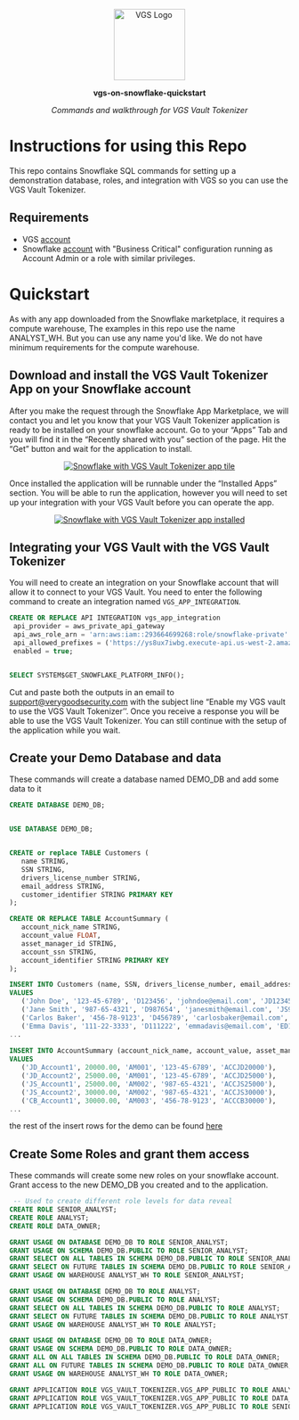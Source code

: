 <p align="center"><a href="https://www.verygoodsecurity.com/"><img src="https://avatars0.githubusercontent.com/u/17788525" width="128" alt="VGS Logo"></a></p>
<p align="center"><b>vgs-on-snowflake-quickstart</b></p>
<p align="center"><i>Commands and walkthrough for VGS Vault Tokenizer</i></p>

# Instructions for using this Repo
This repo contains Snowflake SQL commands for setting up a demonstration database, roles, and integration with VGS so you can use the VGS Vault Tokenizer. 

## Requirements
- VGS [account](https://dashboard.verygoodsecurity.com/)
- Snowflake [account](https://signup.snowflake.com/) with "Business Critical" configuration running as Account Admin or a role with similar privileges.

# Quickstart

As with any app downloaded from the Snowflake marketplace, it requires a compute warehouse, The examples in this repo use the name ANALYST_WH. But you can use any name you'd like. We do not have minimum requirements for the compute warehouse.

## Download and install the VGS Vault Tokenizer App on your Snowflake account

After you make the  request through the Snowflake App Marketplace, we will contact you and let you know that your VGS Vault Tokenizer application is ready to be installed on your snowflake account. Go to your “Apps” Tab and you will find it in the “Recently shared with you” section of the page. Hit the “Get” button and wait for the application to install.

<p align="center"><a href="https://www.verygoodsecurity.com/"><img src="https://lh6.googleusercontent.com/tcT7pZ7sO0l7anJu08wC4xAVOOEizYx1rJfEmIFo8Vz25JMTkBpkALMBU8IUPK05LT1MySmcBmW0iUJ2TMkNhk2yIJ2uKMaRJl159vj14cpYFX_rmftz1csLB2WvTnEzEPERwhdaRs6j9XCsNsNNlpQ" alt="Snowflake with VGS Vault Tokenizer app tile"></a></p>

Once installed the application will be runnable under the “Installed Apps” section. You will be able to run the application, however you will need to set up your integration with your VGS Vault before you can operate the app.

<p align="center"><a href="https://www.verygoodsecurity.com/"><img src="https://lh5.googleusercontent.com/GVyQRTf8lw_RvDKlHmoM4f3gMAdDO_rVUxB0FZCvxl67viayi74DZ_H7ZCAplCd_Jbhm-q-mzOUjlQqrD2NqWWzQuynl_4qgNm8xBKow9_zhJCX6VAbB__M1Kktq97EKf9DEV22VMCSWp4XtA6WayGk" alt="Snowflake with VGS Vault Tokenizer app installed"></a></p>


## Integrating your VGS Vault with the VGS Vault Tokenizer
You will need to create an integration on your Snowflake account that will allow it to connect to your VGS Vault. You need to enter the following command to create an integration named `VGS_APP_INTEGRATION`.

```sql
CREATE OR REPLACE API INTEGRATION vgs_app_integration
 api_provider = aws_private_api_gateway
 api_aws_role_arn = 'arn:aws:iam::293664699268:role/snowflake-private'
 api_allowed_prefixes = ('https://ys8ux7iwbg.execute-api.us-west-2.amazonaws.com/snowflake/')
 enabled = true;


SELECT SYSTEM$GET_SNOWFLAKE_PLATFORM_INFO();
```
Cut and paste both the outputs in an email to  support@verygoodsecurity.com with the subject line “Enable my VGS vault to use the VGS Vault Tokenizer’’. Once you receive a response you will be able to use the VGS Vault Tokenizer. You can still continue with the setup of the application while you wait.

## Create your Demo Database and data

These commands will create a database named DEMO_DB and add some data to it
```sql
CREATE DATABASE DEMO_DB;


USE DATABASE DEMO_DB;


CREATE or replace TABLE Customers (
   name STRING,
   SSN STRING,
   drivers_license_number STRING,
   email_address STRING,
   customer_identifier STRING PRIMARY KEY
);

CREATE OR REPLACE TABLE AccountSummary (
   account_nick_name STRING,
   account_value FLOAT,
   asset_manager_id STRING,
   account_ssn STRING,
   account_identifier STRING PRIMARY KEY
);

INSERT INTO Customers (name, SSN, drivers_license_number, email_address, customer_identifier)
VALUES 
   ('John Doe', '123-45-6789', 'D123456', 'johndoe@email.com', 'JD12345678'),
   ('Jane Smith', '987-65-4321', 'D987654', 'janesmith@email.com', 'JS98765432'),
   ('Carlos Baker', '456-78-9123', 'D456789', 'carlosbaker@email.com', 'CB45678912'),
   ('Emma Davis', '111-22-3333', 'D111222', 'emmadavis@email.com', 'ED11122333'),
...
   
INSERT INTO AccountSummary (account_nick_name, account_value, asset_manager_id, account_ssn, account_identifier)
VALUES 
   ('JD_Account1', 20000.00, 'AM001', '123-45-6789', 'ACCJD20000'),
   ('JD_Account2', 25000.00, 'AM001', '123-45-6789', 'ACCJD25000'),
   ('JS_Account1', 25000.00, 'AM002', '987-65-4321', 'ACCJS25000'),
   ('JS_Account2', 30000.00, 'AM002', '987-65-4321', 'ACCJS30000'),
   ('CB_Account1', 30000.00, 'AM003', '456-78-9123', 'ACCCB30000'),
...
```
the rest of the insert rows for the demo can be found [here](demo_data_setup.sql)

## Create Some Roles and grant them access
These commands will create some new roles on your snowflake account. Grant access to the new  DEMO_DB you created and to the application.

```sql
 -- Used to create different role levels for data reveal
CREATE ROLE SENIOR_ANALYST;
CREATE ROLE ANALYST;
CREATE ROLE DATA_OWNER;

GRANT USAGE ON DATABASE DEMO_DB TO ROLE SENIOR_ANALYST;
GRANT USAGE ON SCHEMA DEMO_DB.PUBLIC TO ROLE SENIOR_ANALYST;
GRANT SELECT ON ALL TABLES IN SCHEMA DEMO_DB.PUBLIC TO ROLE SENIOR_ANALYST;
GRANT SELECT ON FUTURE TABLES IN SCHEMA DEMO_DB.PUBLIC TO ROLE SENIOR_ANALYST;
GRANT USAGE ON WAREHOUSE ANALYST_WH TO ROLE SENIOR_ANALYST;

GRANT USAGE ON DATABASE DEMO_DB TO ROLE ANALYST;
GRANT USAGE ON SCHEMA DEMO_DB.PUBLIC TO ROLE ANALYST;
GRANT SELECT ON ALL TABLES IN SCHEMA DEMO_DB.PUBLIC TO ROLE ANALYST;
GRANT SELECT ON FUTURE TABLES IN SCHEMA DEMO_DB.PUBLIC TO ROLE ANALYST;
GRANT USAGE ON WAREHOUSE ANALYST_WH TO ROLE ANALYST;

GRANT USAGE ON DATABASE DEMO_DB TO ROLE DATA_OWNER;
GRANT USAGE ON SCHEMA DEMO_DB.PUBLIC TO ROLE DATA_OWNER;
GRANT ALL ON ALL TABLES IN SCHEMA DEMO_DB.PUBLIC TO ROLE DATA_OWNER;
GRANT ALL ON FUTURE TABLES IN SCHEMA DEMO_DB.PUBLIC TO ROLE DATA_OWNER;
GRANT USAGE ON WAREHOUSE ANALYST_WH TO ROLE DATA_OWNER;

GRANT APPLICATION ROLE VGS_VAULT_TOKENIZER.VGS_APP_PUBLIC TO ROLE ANALYST;
GRANT APPLICATION ROLE VGS_VAULT_TOKENIZER.VGS_APP_PUBLIC TO ROLE DATA_OWNER;
GRANT APPLICATION ROLE VGS_VAULT_TOKENIZER.VGS_APP_PUBLIC TO ROLE SENIOR_ANALYST;
```